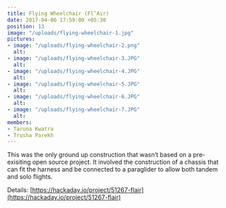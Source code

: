 ```yaml
---
title: Flying Wheelchair (Fl’Air)
date: 2017-04-06 17:59:00 +05:30
position: 13
image: "/uploads/flying-wheelchair-1.jpg"
pictures:
- image: "/uploads/flying-wheelchair-2.png"
  alt:
- image: "/uploads/flying-wheelchair-3.JPG"
  alt:
- image: "/uploads/flying-wheelchair-4.JPG"
  alt:
- image: "/uploads/flying-wheelchair-5.JPG"
  alt:
- image: "/uploads/flying-wheelchair-6.JPG"
  alt:
- image: "/uploads/flying-wheelchair-7.JPG"
  alt:
members:
- Taruna Kwatra
- Trusha Parekh
---
```


This was the only ground up construction that wasn’t based on a pre-exisiting open source project. It involved the construction of a chassis that can fit the harness and be connected to a paraglider to allow both tandem and solo flights.

Details: [https://hackaday.io/project/51267-flair](https://hackaday.io/project/51267-flair)
